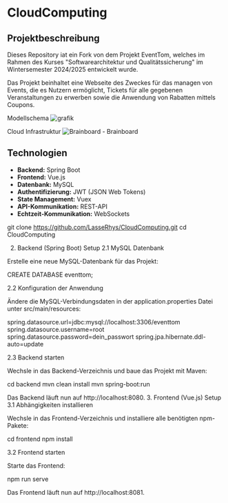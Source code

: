# CloudComputing

## Projektbeschreibung

Dieses Repository iat ein Fork von dem Projekt EventTom, welches im Rahmen des Kurses "Softwarearchitektur und Qualitätssicherung" im Wintersemester 2024/2025 entwickelt wurde.

Das Projekt beinhaltet eine Webseite des Zweckes für das managen von Events, die es Nutzern ermöglicht, Tickets für alle gegebenen Veranstaltungen zu erwerben sowie die Anwendung von Rabatten mittels Coupons. 

 Modellschema
![grafik](https://github.com/user-attachments/assets/8064acf3-c6d3-47a9-9bba-2a307e7e0642)


Cloud Infrastruktur
![Brainboard - Brainboard](https://github.com/user-attachments/assets/af51b0c6-2459-43c9-9de0-4029a001fa83)


## Technologien

- **Backend:** Spring Boot
- **Frontend:** Vue.js
- **Datenbank:** MySQL
- **Authentifizierung:** JWT (JSON Web Tokens)
- **State Management:** Vuex
- **API-Kommunikation:** REST-API
- **Echtzeit-Kommunikation:** WebSockets

  

git clone https://github.com/LasseRhys/CloudComputing.git
cd CloudComputing

2. Backend (Spring Boot) Setup
2.1 MySQL Datenbank

Erstelle eine neue MySQL-Datenbank für das Projekt:

CREATE DATABASE eventtom;

2.2 Konfiguration der Anwendung

Ändere die MySQL-Verbindungsdaten in der application.properties Datei unter src/main/resources:

spring.datasource.url=jdbc:mysql://localhost:3306/eventtom
spring.datasource.username=root
spring.datasource.password=dein_passwort
spring.jpa.hibernate.ddl-auto=update

2.3 Backend starten

Wechsle in das Backend-Verzeichnis und baue das Projekt mit Maven:

cd backend
mvn clean install
mvn spring-boot:run

Das Backend läuft nun auf http://localhost:8080.
3. Frontend (Vue.js) Setup
3.1 Abhängigkeiten installieren

Wechsle in das Frontend-Verzeichnis und installiere alle benötigten npm-Pakete:

cd frontend
npm install

3.2 Frontend starten

Starte das Frontend:

npm run serve

Das Frontend läuft nun auf http://localhost:8081.

